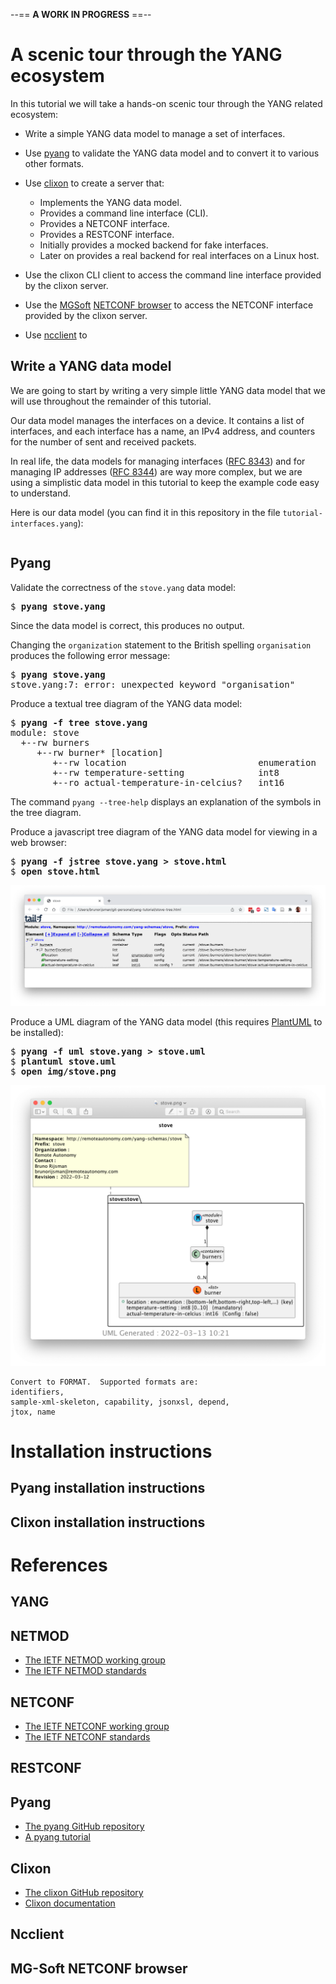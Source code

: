 --== **A WORK IN PROGRESS** ==--

# A scenic tour through the YANG ecosystem

In this tutorial we will take a hands-on scenic tour through the YANG related ecosystem:

 * Write a simple YANG data model to manage a set of interfaces.

 * Use [pyang](https://github.com/mbj4668/pyang) to validate the YANG data model and to convert it
   to various other formats.

 * Use [clixon](https://clixon-docs.readthedocs.io/en/latest/) to create a server that:
   * Implements the YANG data model.
   * Provides a command line interface (CLI).
   * Provides a NETCONF interface.
   * Provides a RESTCONF interface.
   * Initially provides a mocked backend for fake interfaces.
   * Later on provides a real backend for real interfaces on a Linux host.

* Use the clixon CLI client to access the command line interface provided by the clixon server.

* Use the [MGSoft](https://www.mg-soft.si/) [NETCONF browser](https://www.mg-soft.si/) to access
  the NETCONF interface provided by the clixon server.

* Use [ncclient](https://github.com/ncclient/ncclient) to 

## Write a YANG data model

We are going to start by writing a very simple little YANG data model that we will use throughout
the remainder of this tutorial.

Our data model manages the interfaces on a device. It contains a list of interfaces, and each
interface has a name, an IPv4 address, and counters for the number of sent and received
packets.

In real life, the data models for managing interfaces 
([RFC 8343](https://www.rfc-editor.org/rfc/pdfrfc/rfc8343.txt.pdf))
and for managing IP addresses
([RFC 8344](https://www.rfc-editor.org/rfc/pdfrfc/rfc8344.txt.pdf))
are way more complex, but we are using a simplistic data model in this tutorial to keep the
example code easy to understand.

Here is our data model (you can find it in this repository in the file `tutorial-interfaces.yang`):

```
```




## Pyang

Validate the correctness of the `stove.yang` data model:

<pre>
$ <b>pyang stove.yang</b>
</pre>

Since the data model is correct, this produces no output.

Changing the `organization` statement to the British spelling `organisation` produces the following
error message:

<pre>
$ <b>pyang stove.yang</b>
stove.yang:7: error: unexpected keyword "organisation"
</pre>

Produce a textual tree diagram of the YANG data model:

<pre>
$ <b>pyang -f tree stove.yang</b>
module: stove
  +--rw burners
     +--rw burner* [location]
        +--rw location                         enumeration
        +--rw temperature-setting              int8
        +--ro actual-temperature-in-celcius?   int16
</pre>

The command `pyang --tree-help` displays an explanation of the symbols in the tree diagram.

Produce a javascript tree diagram of the YANG data model for viewing in a web browser:

<pre>
$ <b>pyang -f jstree stove.yang > stove.html</b>
$ <b>open stove.html</b>
</pre>

![foo](figures/stove-html-tree-diagram.png)

Produce a UML diagram of the YANG data model (this requires [PlantUML](https://plantuml.com/)
to be installed):

<pre>
$ <b>pyang -f uml stove.yang > stove.uml</b>
$ <b>plantuml stove.uml</b>
$ <b>open img/stove.png</b>
</pre>

![foo](figures/stove-uml-diagram.png)

```
Convert to FORMAT.  Supported formats are: 
identifiers,
sample-xml-skeleton, capability, jsonxsl, depend,
jtox, name
```


# Installation instructions

## Pyang installation instructions

## Clixon installation instructions



# References

## YANG

## NETMOD

* [The IETF NETMOD working group](https://datatracker.ietf.org/wg/netmod/about/)
* [The IETF NETMOD standards](https://datatracker.ietf.org/wg/netmod/documents/)

## NETCONF

* [The IETF NETCONF working group](https://datatracker.ietf.org/wg/netconf/about/)
* [The IETF NETCONF standards](https://datatracker.ietf.org/wg/netconf/documents/)

## RESTCONF

## Pyang

* [The pyang GitHub repository](https://github.com/mbj4668/pyang)
* [A pyang tutorial](https://www.ietf.org/slides/slides-edu-pyang-tutorial-01.pdf)

## Clixon

* [The clixon GitHub repository](https://github.com/clicon/clixon)
* [Clixon documentation](https://clixon-docs.readthedocs.io/en/latest/)

## Ncclient

## MG-Soft NETCONF browser


